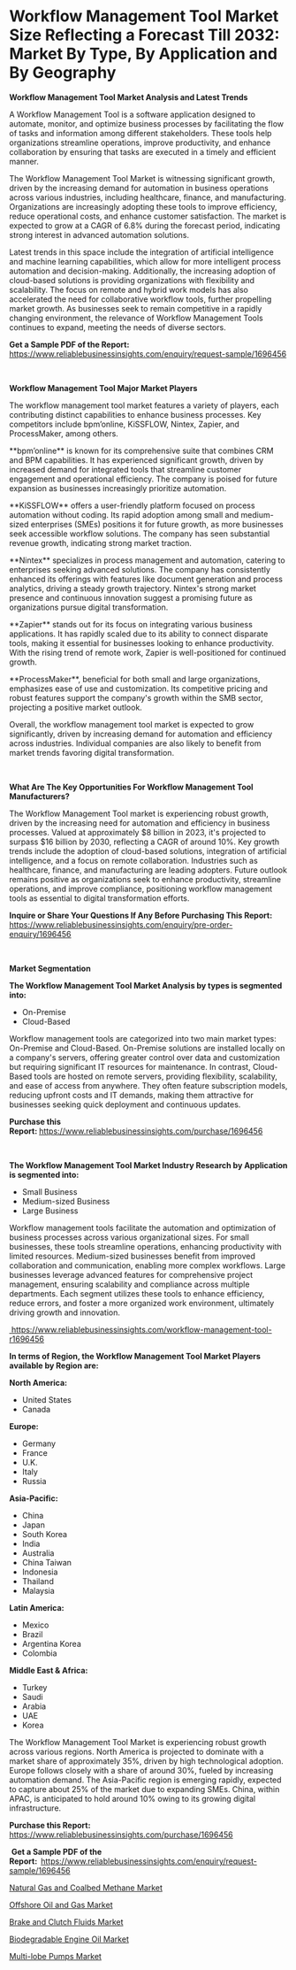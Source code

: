 <p><h1>Workflow Management Tool Market Size Reflecting a Forecast Till 2032: Market By Type, By Application and By Geography</h1></p><p><strong>Workflow Management Tool Market Analysis and Latest Trends</strong></p>
<p><p>A Workflow Management Tool is a software application designed to automate, monitor, and optimize business processes by facilitating the flow of tasks and information among different stakeholders. These tools help organizations streamline operations, improve productivity, and enhance collaboration by ensuring that tasks are executed in a timely and efficient manner. </p><p>The Workflow Management Tool Market is witnessing significant growth, driven by the increasing demand for automation in business operations across various industries, including healthcare, finance, and manufacturing. Organizations are increasingly adopting these tools to improve efficiency, reduce operational costs, and enhance customer satisfaction. The market is expected to grow at a CAGR of 6.8% during the forecast period, indicating strong interest in advanced automation solutions.</p><p>Latest trends in this space include the integration of artificial intelligence and machine learning capabilities, which allow for more intelligent process automation and decision-making. Additionally, the increasing adoption of cloud-based solutions is providing organizations with flexibility and scalability. The focus on remote and hybrid work models has also accelerated the need for collaborative workflow tools, further propelling market growth. As businesses seek to remain competitive in a rapidly changing environment, the relevance of Workflow Management Tools continues to expand, meeting the needs of diverse sectors.</p></p>
<p><strong>Get a Sample PDF of the Report:&nbsp;</strong> <a href="https://www.reliablebusinessinsights.com/enquiry/request-sample/1696456?utm_campaign=60&utm_medium=2&utm_source=Github&utm_content=ia&utm_term=27032025&utm_id=workflow-management-tool">https://www.reliablebusinessinsights.com/enquiry/request-sample/1696456</a></p>
<p>&nbsp;</p>
<p><strong>Workflow Management Tool Major Market Players</strong></p>
<p><p>The workflow management tool market features a variety of players, each contributing distinct capabilities to enhance business processes. Key competitors include bpm’online, KiSSFLOW, Nintex, Zapier, and ProcessMaker, among others.</p><p>**bpm’online** is known for its comprehensive suite that combines CRM and BPM capabilities. It has experienced significant growth, driven by increased demand for integrated tools that streamline customer engagement and operational efficiency. The company is poised for future expansion as businesses increasingly prioritize automation.</p><p>**KiSSFLOW** offers a user-friendly platform focused on process automation without coding. Its rapid adoption among small and medium-sized enterprises (SMEs) positions it for future growth, as more businesses seek accessible workflow solutions. The company has seen substantial revenue growth, indicating strong market traction.</p><p>**Nintex** specializes in process management and automation, catering to enterprises seeking advanced solutions. The company has consistently enhanced its offerings with features like document generation and process analytics, driving a steady growth trajectory. Nintex's strong market presence and continuous innovation suggest a promising future as organizations pursue digital transformation.</p><p>**Zapier** stands out for its focus on integrating various business applications. It has rapidly scaled due to its ability to connect disparate tools, making it essential for businesses looking to enhance productivity. With the rising trend of remote work, Zapier is well-positioned for continued growth.</p><p>**ProcessMaker**, beneficial for both small and large organizations, emphasizes ease of use and customization. Its competitive pricing and robust features support the company's growth within the SMB sector, projecting a positive market outlook.</p><p>Overall, the workflow management tool market is expected to grow significantly, driven by increasing demand for automation and efficiency across industries. Individual companies are also likely to benefit from market trends favoring digital transformation.</p></p>
<p>&nbsp;</p>
<p><strong>What Are The Key Opportunities For Workflow Management Tool Manufacturers?</strong></p>
<p><p>The Workflow Management Tool market is experiencing robust growth, driven by the increasing need for automation and efficiency in business processes. Valued at approximately $8 billion in 2023, it's projected to surpass $16 billion by 2030, reflecting a CAGR of around 10%. Key growth trends include the adoption of cloud-based solutions, integration of artificial intelligence, and a focus on remote collaboration. Industries such as healthcare, finance, and manufacturing are leading adopters. Future outlook remains positive as organizations seek to enhance productivity, streamline operations, and improve compliance, positioning workflow management tools as essential to digital transformation efforts.</p></p>
<p><strong>Inquire or Share Your Questions If Any Before Purchasing This Report:</strong> <a href="https://www.reliablebusinessinsights.com/enquiry/pre-order-enquiry/1696456?utm_campaign=60&utm_medium=2&utm_source=Github&utm_content=ia&utm_term=27032025&utm_id=workflow-management-tool">https://www.reliablebusinessinsights.com/enquiry/pre-order-enquiry/1696456</a></p>
<p>&nbsp;</p>
<p><strong>Market Segmentation</strong></p>
<p><strong>The Workflow Management Tool Market Analysis by types is segmented into:</strong></p>
<p><ul><li>On-Premise</li><li>Cloud-Based</li></ul></p>
<p><p>Workflow management tools are categorized into two main market types: On-Premise and Cloud-Based. On-Premise solutions are installed locally on a company's servers, offering greater control over data and customization but requiring significant IT resources for maintenance. In contrast, Cloud-Based tools are hosted on remote servers, providing flexibility, scalability, and ease of access from anywhere. They often feature subscription models, reducing upfront costs and IT demands, making them attractive for businesses seeking quick deployment and continuous updates.</p></p>
<p><strong>Purchase this Report:&nbsp;</strong><a href="https://www.reliablebusinessinsights.com/purchase/1696456?utm_campaign=60&utm_medium=2&utm_source=Github&utm_content=ia&utm_term=27032025&utm_id=workflow-management-tool">https://www.reliablebusinessinsights.com/purchase/1696456</a></p>
<p>&nbsp;</p>
<p><strong>The Workflow Management Tool Market Industry Research by Application is segmented into:</strong></p>
<p><ul><li>Small Business</li><li>Medium-sized Business</li><li>Large Business</li></ul></p>
<p><p>Workflow management tools facilitate the automation and optimization of business processes across various organizational sizes. For small businesses, these tools streamline operations, enhancing productivity with limited resources. Medium-sized businesses benefit from improved collaboration and communication, enabling more complex workflows. Large businesses leverage advanced features for comprehensive project management, ensuring scalability and compliance across multiple departments. Each segment utilizes these tools to enhance efficiency, reduce errors, and foster a more organized work environment, ultimately driving growth and innovation.</p></p>
<p><a href="https://www.reliablebusinessinsights.com/workflow-management-tool-r1696456?utm_campaign=60&utm_medium=2&utm_source=Github&utm_content=ia&utm_term=27032025&utm_id=workflow-management-tool">&nbsp;https://www.reliablebusinessinsights.com/workflow-management-tool-r1696456</a></p>
<p><strong>In terms of Region, the Workflow Management Tool Market Players available by Region are:</strong></p>
<p>
    <p> <strong> North America: </strong>
        <ul>
            <li>United States</li>
            <li>Canada</li>
        </ul>
        </p> 
    <p> <strong> Europe: </strong>
        <ul>
            <li>Germany</li>
            <li>France</li>
            <li>U.K.</li>
            <li>Italy</li>
            <li>Russia</li>
        </ul>
        </p> 
    <p> <strong> Asia-Pacific: </strong>
        <ul>
            <li>China</li>
            <li>Japan</li>
            <li>South Korea</li>
            <li>India</li>
            <li>Australia</li>
            <li>China Taiwan</li>
            <li>Indonesia</li>
            <li>Thailand</li>
            <li>Malaysia</li>
        </ul>
        </p> 
    <p> <strong> Latin America: </strong>
        <ul>
            <li>Mexico</li>
            <li>Brazil</li>
            <li>Argentina Korea</li>
            <li>Colombia</li>
        </ul>
        </p> 
    <p> <strong> Middle East & Africa: </strong>
        <ul>
            <li>Turkey</li>
            <li>Saudi</li>
            <li>Arabia</li>
            <li>UAE</li>
            <li>Korea</li>
        </ul>
    </p>
    </p>
<p><p>The Workflow Management Tool Market is experiencing robust growth across various regions. North America is projected to dominate with a market share of approximately 35%, driven by high technological adoption. Europe follows closely with a share of around 30%, fueled by increasing automation demand. The Asia-Pacific region is emerging rapidly, expected to capture about 25% of the market due to expanding SMEs. China, within APAC, is anticipated to hold around 10% owing to its growing digital infrastructure.</p></p>
<p><strong>Purchase this Report: </strong><a href="https://www.reliablebusinessinsights.com/purchase/1696456?utm_campaign=60&utm_medium=2&utm_source=Github&utm_content=ia&utm_term=27032025&utm_id=workflow-management-tool">https://www.reliablebusinessinsights.com/purchase/1696456</a></p>
<p>&nbsp;<strong>Get a Sample PDF of the Report:&nbsp;&nbsp;</strong><a href="https://www.reliablebusinessinsights.com/enquiry/request-sample/1696456?utm_campaign=60&utm_medium=2&utm_source=Github&utm_content=ia&utm_term=27032025&utm_id=workflow-management-tool">https://www.reliablebusinessinsights.com/enquiry/request-sample/1696456</a></p>
<p><strong></strong></p>
<p><p><a href="https://github.com/borknyberg/Market-Research-Report-List-1/blob/main/natural-gas-and-coalbed-methane-market.md?utm_campaign=60&utm_medium=2&utm_source=Github&utm_content=ia&utm_term=27032025&utm_id=workflow-management-tool">Natural Gas and Coalbed Methane Market</a></p><p><a href="https://github.com/alrogikrosa/Market-Research-Report-List-1/blob/main/offshore-oil-and-gas-market.md?utm_campaign=60&utm_medium=2&utm_source=Github&utm_content=ia&utm_term=27032025&utm_id=workflow-management-tool">Offshore Oil and Gas Market</a></p><p><a href="https://github.com/mynaoanes/Market-Research-Report-List-1/blob/main/brake-and-clutch-fluids-market.md?utm_campaign=60&utm_medium=2&utm_source=Github&utm_content=ia&utm_term=27032025&utm_id=workflow-management-tool">Brake and Clutch Fluids Market</a></p><p><a href="https://github.com/puhakhommabh/Market-Research-Report-List-1/blob/main/biodegradable-engine-oil-market.md?utm_campaign=60&utm_medium=2&utm_source=Github&utm_content=ia&utm_term=27032025&utm_id=workflow-management-tool">Biodegradable Engine Oil Market</a></p><p><a href="https://github.com/ozolsgasko02/Market-Research-Report-List-1/blob/main/multi-lobe-pumps-market.md?utm_campaign=60&utm_medium=2&utm_source=Github&utm_content=ia&utm_term=27032025&utm_id=workflow-management-tool">Multi-lobe Pumps Market</a></p></p>
